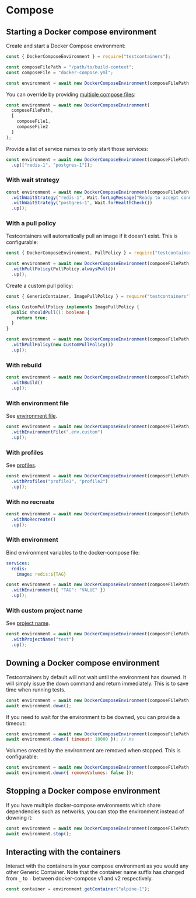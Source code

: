 # Compose

## Starting a Docker compose environment

Create and start a Docker Compose environment:

```javascript
const { DockerComposeEnvironment } = require("testcontainers");

const composeFilePath = "/path/to/build-context";
const composeFile = "docker-compose.yml";

const environment = await new DockerComposeEnvironment(composeFilePath, composeFile).up();
```

You can override by providing [multiple compose files](https://docs.docker.com/compose/extends/#multiple-compose-files):

```javascript
const environment = await new DockerComposeEnvironment(
  composeFilePath, 
  [
    composeFile1, 
    composeFile2
  ]
);
```

Provide a list of service names to only start those services:

```javascript
const environment = await new DockerComposeEnvironment(composeFilePath, composeFile)
  .up(["redis-1", "postgres-1"]);
```

### With wait strategy

```javascript
const environment = await new DockerComposeEnvironment(composeFilePath, composeFile)
  .withWaitStrategy("redis-1", Wait.forLogMessage("Ready to accept connections"))
  .withWaitStrategy("postgres-1", Wait.forHealthCheck())
  .up();
```

### With a pull policy

Testcontainers will automatically pull an image if it doesn't exist. This is configurable:

```javascript
const { DockerComposeEnvironment, PullPolicy } = require("testcontainers");

const environment = await new DockerComposeEnvironment(composeFilePath, composeFile)
  .withPullPolicy(PullPolicy.alwaysPull())
  .up();
```

Create a custom pull policy:

```typescript
const { GenericContainer, ImagePullPolicy } = require("testcontainers");

class CustomPullPolicy implements ImagePullPolicy {
  public shouldPull(): boolean {
    return true;
  }
}

const environment = await new DockerComposeEnvironment(composeFilePath, composeFile)
  .withPullPolicy(new CustomPullPolicy())
  .up();
```

### With rebuild

```javascript
const environment = await new DockerComposeEnvironment(composeFilePath, composeFile)
  .withBuild()
  .up();
```

### With environment file

See [environment file](https://docs.docker.com/compose/environment-variables/#using-the---env-file--option).

```javascript
const environment = await new DockerComposeEnvironment(composeFilePath, composeFile)
  .withEnvironmentFile(".env.custom")
  .up();
```

### With profiles

See [profiles](https://docs.docker.com/compose/profiles/).

```javascript
const environment = await new DockerComposeEnvironment(composeFilePath, composeFile)
  .withProfiles("profile1", "profile2")
  .up();
```

### With no recreate

```javascript
const environment = await new DockerComposeEnvironment(composeFilePath, composeFile)
  .withNoRecreate()
  .up();
```

### With environment

Bind environment variables to the docker-compose file:

```yaml
services:
  redis:
    image: redis:${TAG}
```

```javascript
const environment = await new DockerComposeEnvironment(composeFilePath, composeFile)
  .withEnvironment({ "TAG": "VALUE" })
  .up();
```

### With custom project name

See [project name](https://docs.docker.com/compose/project-name/).

```javascript
const environment = await new DockerComposeEnvironment(composeFilePath, composeFile)
  .withProjectName("test")
  .up();
```

## Downing a Docker compose environment

Testcontainers by default will not wait until the environment has downed. It will simply issue the down command and return immediately. This is to save time when running tests.

```javascript
const environment = await new DockerComposeEnvironment(composeFilePath, composeFile).up();
await environment.down();
```

If you need to wait for the environment to be downed, you can provide a timeout:

```javascript
const environment = await new DockerComposeEnvironment(composeFilePath, composeFile).up();
await environment.down({ timeout: 10000 }); // ms
```

Volumes created by the environment are removed when stopped. This is configurable:

```javascript
const environment = await new DockerComposeEnvironment(composeFilePath, composeFile).up();
await environment.down({ removeVolumes: false });
```

## Stopping a Docker compose environment

If you have multiple docker-compose environments which share dependencies such as networks, you can stop the environment instead of downing it:

```javascript
const environment = await new DockerComposeEnvironment(composeFilePath, composeFile).up();
await environment.stop();
```

## Interacting with the containers

Interact with the containers in your compose environment as you would any other Generic Container. Note that the container name suffix has changed from `_` to `-` between docker-compose v1 and v2 respectively.

```javascript
const container = environment.getContainer("alpine-1");
```
